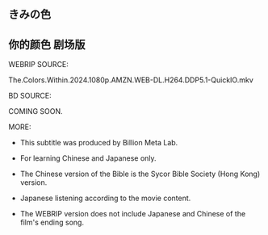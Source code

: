 ## きみの色

## 你的颜色 剧场版

WEBRIP SOURCE:

The.Colors.Within.2024.1080p.AMZN.WEB-DL.H264.DDP5.1-QuickIO.mkv

BD SOURCE:

COMING SOON.

MORE:

 - This subtitle was produced by Billion Meta Lab.

 - For learning Chinese and Japanese only.

 - The Chinese version of the Bible is the Sycor Bible Society (Hong Kong) version.

 - Japanese listening according to the movie content.
 
 - The WEBRIP version does not include Japanese and Chinese of the film's ending song.
